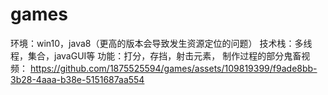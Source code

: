 # games
环境：win10，java8（更高的版本会导致发生资源定位的问题）
技术栈：多线程，集合，javaGUI等
功能：打分，存挡，射击元素，
制作过程的部分鬼畜视频：
https://github.com/1875525594/games/assets/109819399/f9ade8bb-3b28-4aaa-b38e-5151687aa554


